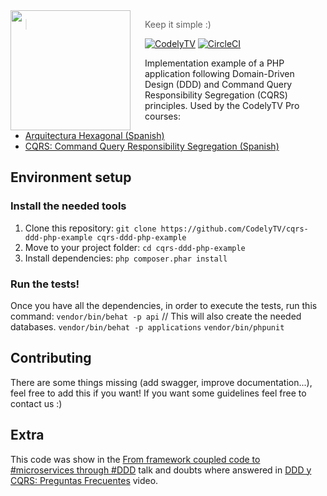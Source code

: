 <img src="http://codely.tv/wp-content/uploads/2016/05/cropped-logo-codelyTV.png" align="left" width="192px" height="192px"/>
<img align="left" width="0" height="192px" hspace="10"/>

> Keep it simple :)

[![CodelyTV](https://img.shields.io/badge/code-codely-green.svg?style=flat-square)](codely.tv)
[![CircleCI](https://circleci.com/gh/CodelyTV/cqrs-ddd-php-example/tree/master.svg?style=svg&circle-token=ce12d04556fa79b78bb2beefa0356a6f6934b26b)](https://circleci.com/gh/CodelyTV/cqrs-ddd-php-example/tree/master)

Implementation example of a PHP application following Domain-Driven Design (DDD) and Command Query Responsibility Segregation (CQRS) principles. Used by the CodelyTV Pro courses:
* [Arquitectura Hexagonal (Spanish)](https://pro.codely.tv/library/arquitectura-hexagonal/66748/about/)
* [CQRS: Command Query Responsibility Segregation (Spanish)](https://pro.codely.tv/library/cqrs-command-query-responsibility-segregation-3719e4aa/62554/about/)

## Environment setup

### Install the needed tools
1. Clone this repository: `git clone https://github.com/CodelyTV/cqrs-ddd-php-example cqrs-ddd-php-example`
2. Move to your project folder: `cd cqrs-ddd-php-example`
3. Install dependencies: `php composer.phar install`

### Run the tests!
Once you have all the dependencies, in order to execute the tests, run this command:
`vendor/bin/behat -p api` // This will also create the needed databases.
`vendor/bin/behat -p applications`
`vendor/bin/phpunit`

## Contributing
There are some things missing (add swagger, improve documentation...), feel free to add this if you want! If you want 
some guidelines feel free to contact us :)

## Extra
This code was show in the [From framework coupled code to #microservices through #DDD](http://codely.tv/screencasts/codigo-acoplado-framework-microservicios-ddd) talk and doubts where answered in [DDD y CQRS: Preguntas Frecuentes](http://codely.tv/screencasts/ddd-cqrs-preguntas-frecuentes/) video.
